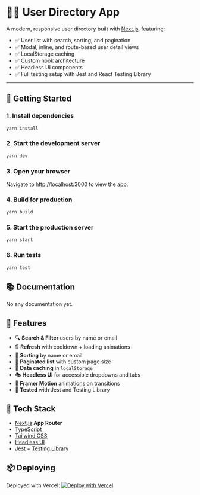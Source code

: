 # 🧑‍💼 User Directory App

A modern, responsive user directory built with [Next.js](https://nextjs.org), featuring:

- ✅ User list with search, sorting, and pagination
- ✅ Modal, inline, and route-based user detail views
- ✅ LocalStorage caching
- ✅ Custom hook architecture
- ✅ Headless UI components
- ✅ Full testing setup with Jest and React Testing Library

---

## 🚀 Getting Started

### 1. Install dependencies

```bash
yarn install
```

### 2. Start the development server

```bash
yarn dev
```

### 3. Open your browser

Navigate to [http://localhost:3000](http://localhost:3000) to view the app.

### 4. Build for production

```bash
yarn build
```

### 5. Start the production server

```bash
yarn start
```

### 6. Run tests

```bash
yarn test
```

## 📚 Documentation

No any documentation yet.

## 🧩 Features

- 🔍 **Search & Filter** users by name or email
- 🔃 **Refresh** with cooldown + loading animations
- 📑 **Sorting** by name or email
- 📄 **Paginated list** with custom page size
- 🧠 **Data caching** in `localStorage`
- 🎭 **Headless UI** for accessible dropdowns and tabs
- 💨 **Framer Motion** animations on transitions
- 🧪 **Tested** with Jest and Testing Library

## 🧱 Tech Stack

- [Next.js](https://nextjs.org) **App Router**
- [TypeScript](https://www.typescriptlang.org/)
- [Tailwind CSS](https://tailwindcss.com/)
- [Headless UI](https://headlessui.com/)
- [Jest](https://jestjs.io/) + [Testing Library](https://testing-library.com/)  


## 📦 Deploying

Deployed with Vercel:
[![Deploy with Vercel](https://vercel.com/button)](https://vercel.com/new/clone?repository-url=)
